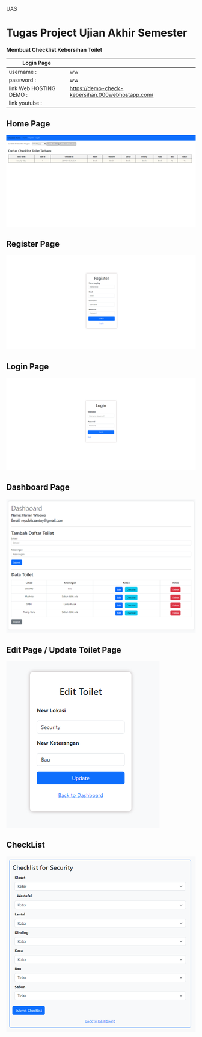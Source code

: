 UAS

# Tugas Project Ujian Akhir Semester

**Membuat  Checklist Kebersihan Toilet**<br>

| Login Page | |
| --- | --- |
|username :| ww |
|password : | ww|
|link Web HOSTING DEMO : | https://demo-check-kebersihan.000webhostapp.com/ |
|link youtube : |  |

## Home Page
![Alt text](img/image-1.png)

## Register Page 
![Alt text](img/image.png)

## Login Page
![Alt text](img/image-2.png)

## Dashboard Page
![Alt text](img/image-6.png)

## Edit Page / Update Toilet Page
![Alt text](img/image-4.png)

## CheckList 

![Alt text](img/image-5.png)